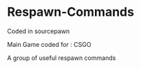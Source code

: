 # Respawn-Commands
Coded in sourcepawn

Main Game coded for : CSGO

A group of useful respawn commands 
